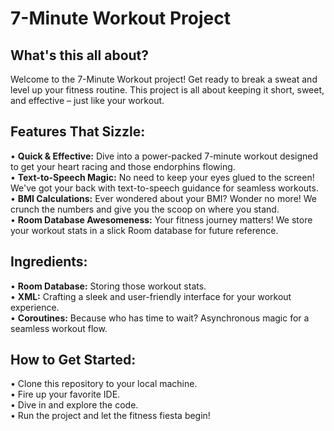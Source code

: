 # 7-Minute Workout Project
## What's this all about?
Welcome to the 7-Minute Workout project! Get ready to break a sweat and level up your fitness routine. This project is all about keeping it short, sweet, and effective – just like your workout.

## Features That Sizzle:
•	**Quick & Effective:** Dive into a power-packed 7-minute workout designed to get your heart racing and those endorphins flowing.<br>
•	**Text-to-Speech Magic:** No need to keep your eyes glued to the screen! We've got your back with text-to-speech guidance for seamless workouts. <br>
•	**BMI Calculations:** Ever wondered about your BMI? Wonder no more! We crunch the numbers and give you the scoop on where you stand. <br>
•	**Room Database Awesomeness:** Your fitness journey matters! We store your workout stats in a slick Room database for future reference. <br>
## Ingredients:
•	**Room Database:** Storing those workout stats. <br>
•	**XML:** Crafting a sleek and user-friendly interface for your workout experience. <br>
•	**Coroutines:** Because who has time to wait? Asynchronous magic for a seamless workout flow. <br>
## How to Get Started:
•	Clone this repository to your local machine. <br>
•	Fire up your favorite IDE. <br>
•	Dive in and explore the code. <br>
•	Run the project and let the fitness fiesta begin! <br>
